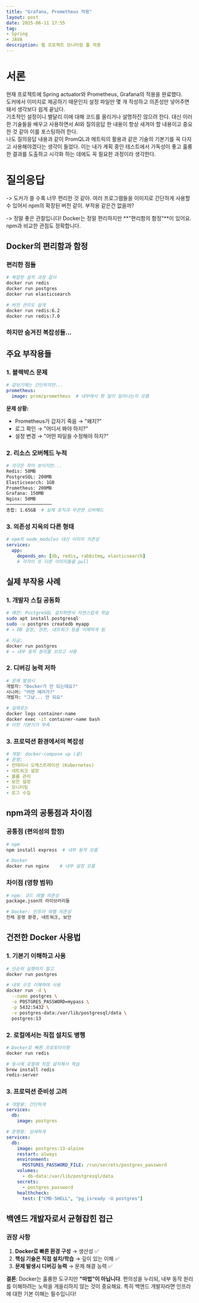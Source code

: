 ```yaml
---
title: "Grafana, Prometheus 적용"
layout: post
date: 2025-06-11 17:55
tag:
- Spring
- JAVA
description: 웹 프로젝트 모니터링 툴 적용
---  
```


# 서론  

현재 프로젝트에 Spring actuator와 Prometheus, Grafana의 적용을 완료했다.  
도커에서 이미지로 제공하기 때문인지 설정 파일만 몇 개 작성하고 의존성만 넣어주면 돼서 생각보다 쉽게 끝났다.  
기초적인 설정이니 별달리 이에 대해 코드를 올리거나 설명하진 않으려 한다. 대신 이러한 기술들을 배우고 사용하면서 AI와 질의응답 한 내용이 항상 새겨야 할 내용이고 중요한 것 같아 이를 포스팅하려 한다.  
나도 질의응답 내용과 같이 PromQL과 메트릭의 활용과 같은 기술의 기본기를 꼭 다지고 사용해야겠다는 생각이 들었다. 이는 내가 계획 중인 테스트에서 가독성이 좋고 훌륭한 결과를 도출하고 시각화 하는 데에도 꼭 필요한 과정이라 생각한다.  

# 질의응답  

-> 도커가 쓸 수록 너무 편리한 것 같아. 여러 프로그램들을 이미지로 간단하게 사용할 수 있어서 npm의 확장된 버전 같이. 부작용 같은건 없을까?  


-> 정말 좋은 관찰입니다! Docker는 정말 편리하지만 **"편리함의 함정"**이 있어요. npm과 비교한 관점도 정확합니다.

## Docker의 편리함과 함정

### 편리한 점들
```bash
# 복잡한 설치 과정 없이
docker run redis
docker run postgres
docker run elasticsearch

# 버전 관리도 쉽게
docker run redis:6.2
docker run redis:7.0
```

### 하지만 숨겨진 복잡성들...

## 주요 부작용들

### 1. 블랙박스 문제
```yaml
# 겉보기에는 간단하지만...
prometheus:
  image: prom/prometheus  # 내부에서 뭔 일이 일어나는지 모름
```

**문제 상황:**
- Prometheus가 갑자기 죽음 → "왜지?"
- 로그 확인 → "어디서 봐야 하지?"
- 설정 변경 → "어떤 파일을 수정해야 하지?"

### 2. 리소스 오버헤드 누적
```bash
# 각각은 작아 보이지만...
Redis: 50MB
PostgreSQL: 200MB  
Elasticsearch: 1GB
Prometheus: 200MB
Grafana: 150MB
Nginx: 50MB
─────────────────
총합: 1.65GB  # 실제 로직과 무관한 오버헤드
```

### 3. 의존성 지옥의 다른 형태
```yaml
# npm의 node_modules 대신 이미지 의존성
services:
  app:
    depends_on: [db, redis, rabbitmq, elasticsearch]
    # 각각이 또 다른 이미지들을 pull
```

## 실제 부작용 사례

### 1. 개발자 스킬 공동화
```bash
# 예전: PostgreSQL 설치하면서 자연스럽게 학습
sudo apt install postgresql
sudo -u postgres createdb myapp
# → DB 설정, 권한, 네트워크 등을 이해하게 됨

# 지금: 
docker run postgres
# → 내부 동작 원리를 모르고 사용
```

### 2. 디버깅 능력 저하
```bash
# 문제 발생시
개발자: "Docker가 안 되는데요?"
시니어: "어떤 에러가?"
개발자: "그냥... 안 되요"

# 실제로는
docker logs container-name
docker exec -it container-name bash
# 이런 기본기가 부족
```

### 3. 프로덕션 환경에서의 복잡성
```yaml
# 개발: docker-compose up (끝)
# 운영: 
- 컨테이너 오케스트레이션 (Kubernetes)
- 네트워크 설정
- 볼륨 관리
- 보안 설정
- 모니터링
- 로그 수집
```

## npm과의 공통점과 차이점

### 공통점 (편의성의 함정)
```bash
# npm
npm install express  # 내부 동작 모름

# Docker  
docker run nginx    # 내부 설정 모름
```

### 차이점 (영향 범위)
```bash
# npm: 코드 레벨 의존성
package.json의 라이브러리들

# Docker: 인프라 레벨 의존성  
전체 운영 환경, 네트워크, 보안
```

## 건전한 Docker 사용법

### 1. 기본기 이해하고 사용
```bash
# 단순히 실행하지 말고
docker run postgres

# 내부 구조 이해하며 사용
docker run -d \
  --name postgres \
  -e POSTGRES_PASSWORD=mypass \
  -p 5432:5432 \
  -v postgres-data:/var/lib/postgresql/data \
  postgres:13
```

### 2. 로컬에서는 직접 설치도 병행
```bash
# Docker로 빠른 프로토타이핑
docker run redis

# 동시에 로컬에 직접 설치해서 학습
brew install redis
redis-server
```

### 3. 프로덕션 준비성 고려
```yaml
# 개발용: 간단하게
services:
  db:
    image: postgres

# 운영용: 상세하게
services:
  db:
    image: postgres:13-alpine
    restart: always
    environment:
      POSTGRES_PASSWORD_FILE: /run/secrets/postgres_password
    volumes:
      - db-data:/var/lib/postgresql/data
    secrets:
      - postgres_password
    healthcheck:
      test: ["CMD-SHELL", "pg_isready -U postgres"]
```

## 백엔드 개발자로서 균형잡힌 접근

### 권장 사항
1. **Docker로 빠른 환경 구성** → 생산성 ✅
2. **핵심 기술은 직접 설치/학습** → 깊이 있는 이해 ✅
3. **문제 발생시 디버깅 능력** → 문제 해결 능력 ✅

**결론**: Docker는 훌륭한 도구지만 **"마법"이 아닙니다**. 편의성을 누리되, 내부 동작 원리를 이해하려는 노력을 게을리하지 않는 것이 중요해요. 특히 백엔드 개발자라면 인프라에 대한 기본 이해는 필수입니다!
